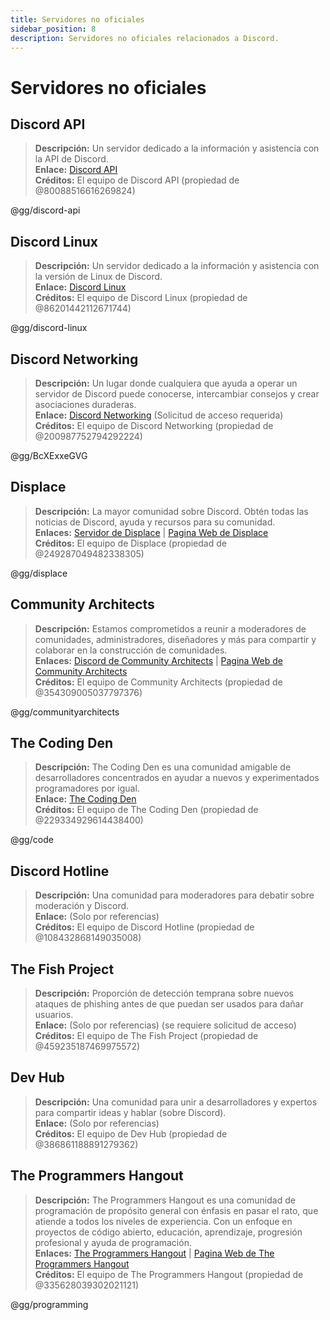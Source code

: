 ```yaml
---
title: Servidores no oficiales
sidebar_position: 8
description: Servidores no oficiales relacionados a Discord.
---
```


# Servidores no oficiales

## Discord API

> **Descripción:** Un servidor dedicado a la información y asistencia con la API de Discord.   <br/>
**Enlace:** [Discord API](https://discord.gg/discord-api)   <br/>
**Créditos:** El equipo de Discord API (propiedad de @80088516616269824)

@gg/discord-api

## Discord Linux

> **Descripción:** Un servidor dedicado a la información y asistencia con la versión de Linux de Discord.   <br/>
**Enlace:** [Discord Linux](https://discord.gg/discord-linux)   <br/>
**Créditos:** El equipo de Discord Linux (propiedad de @86201442112671744)

@gg/discord-linux

## Discord Networking

> **Descripción:** Un lugar donde cualquiera que ayuda a operar un servidor de Discord puede conocerse, intercambiar consejos y crear asociaciones duraderas.   <br/>
**Enlace:** [Discord Networking](https://discord.gg/BcXExxeGVG) (Solicitud de acceso requerida)   <br/>
**Créditos:** El equipo de Discord Networking (propiedad de @200987752794292224)

@gg/BcXExxeGVG

## Displace

> **Descripción:** La mayor comunidad sobre Discord. Obtén todas las noticias de Discord, ayuda y recursos para su comunidad.   <br/>
**Enlaces:** [Servidor de Displace](https://discord.gg/displace) | [Pagina Web de Displace](https://dat.place/)   <br/>
**Créditos:** El equipo de Displace (propiedad de @249287049482338305)

@gg/displace

## Community Architects

> **Descripción:** Estamos comprometidos a reunir a moderadores de comunidades, administradores, diseñadores y más para compartir y colaborar en la construcción de comunidades.   <br/>
**Enlaces:** [Discord de Community Architects](https://discord.gg/communityarchitects) | [Pagina Web de Community Architects](https://communityarchitects.net)   <br/>
**Créditos:** El equipo de Community Architects (propiedad de @354309005037797376)

@gg/communityarchitects

## The Coding Den

> **Descripción:**  The Coding Den es una comunidad amigable de desarrolladores concentrados en ayudar a nuevos y experimentados programadores por igual.   <br/>
**Enlace:** [The Coding Den](https://discord.gg/code)   <br/>
**Créditos:** El equipo de The Coding Den (propiedad de @229334929614438400)

@gg/code

## Discord Hotline

> **Descripción:** Una comunidad para moderadores para debatir sobre moderación y Discord.   <br/>
**Enlace:** (Solo por referencias)   <br/>
**Créditos:** El equipo de Discord Hotline (propiedad de @108432868149035008)

## The Fish Project

> **Descripción:** Proporción de detección temprana sobre nuevos ataques de phishing antes de que puedan ser usados para dañar usuarios.   <br/>
**Enlace:** (Solo por referencias) (se requiere solicitud de acceso)   <br/>
**Créditos:** El equipo de The Fish Project (propiedad de @459235187469975572)

## Dev Hub

> **Descripción:** Una comunidad para unir a desarrolladores y expertos para compartir ideas y hablar (sobre Discord).   <br/>
**Enlace:** (Solo por referencias)   <br/>
**Créditos:** El equipo de Dev Hub (propiedad de @386861188891279362)

## The Programmers Hangout

> **Descripción:** The Programmers Hangout es una comunidad de programación de propósito general con énfasis en pasar el rato, que atiende a todos los niveles de experiencia. Con un enfoque en proyectos de código abierto, educación, aprendizaje, progresión profesional y ayuda de programación.  <br/>
**Enlaces:** [The Programmers Hangout](https://discord.gg/programming) | [Pagina Web de The Programmers Hangout](https://theprogrammershangout.com/)   <br/>
**Créditos:** El equipo de The Programmers Hangout (propiedad de @335628039302021121)

@gg/programming
